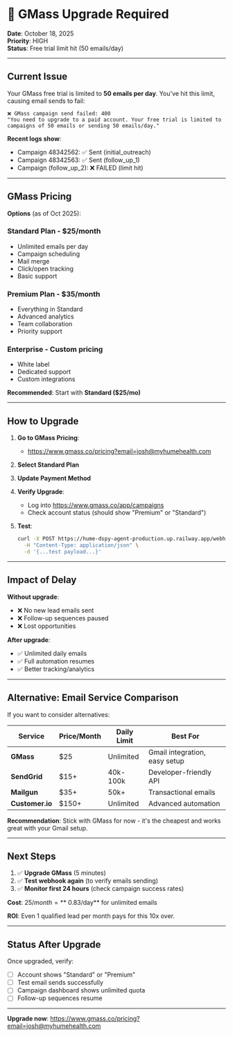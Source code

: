# 🚨 GMass Upgrade Required

**Date**: October 18, 2025  
**Priority**: HIGH  
**Status**: Free trial limit hit (50 emails/day)

---

## **Current Issue**

Your GMass free trial is limited to **50 emails per day**. You've hit this limit, causing email sends to fail:

```
❌ GMass campaign send failed: 400
"You need to upgrade to a paid account. Your free trial is limited to 
campaigns of 50 emails or sending 50 emails/day."
```

**Recent logs show**:
- Campaign 48342562: ✅ Sent (initial_outreach)
- Campaign 48342563: ✅ Sent (follow_up_1)
- Campaign (follow_up_2): ❌ FAILED (limit hit)

---

## **GMass Pricing**

**Options** (as of Oct 2025):

### **Standard Plan** - $25/month
- Unlimited emails per day
- Campaign scheduling
- Mail merge
- Click/open tracking
- Basic support

### **Premium Plan** - $35/month
- Everything in Standard
- Advanced analytics
- Team collaboration
- Priority support

### **Enterprise** - Custom pricing
- White label
- Dedicated support
- Custom integrations

**Recommended**: Start with **Standard ($25/mo)**

---

## **How to Upgrade**

1. **Go to GMass Pricing**:
   - https://www.gmass.co/pricing?email=josh@myhumehealth.com
   
2. **Select Standard Plan**

3. **Update Payment Method**

4. **Verify Upgrade**:
   - Log into https://www.gmass.co/app/campaigns
   - Check account status (should show "Premium" or "Standard")

5. **Test**:
   ```bash
   curl -X POST https://hume-dspy-agent-production.up.railway.app/webhooks/typeform \
     -H "Content-Type: application/json" \
     -d '{...test payload...}'
   ```

---

## **Impact of Delay**

**Without upgrade**:
- ❌ No new lead emails sent
- ❌ Follow-up sequences paused
- ❌ Lost opportunities

**After upgrade**:
- ✅ Unlimited daily emails
- ✅ Full automation resumes
- ✅ Better tracking/analytics

---

## **Alternative: Email Service Comparison**

If you want to consider alternatives:

| Service | Price/Month | Daily Limit | Best For |
|---------|-------------|-------------|----------|
| **GMass** | $25 | Unlimited | Gmail integration, easy setup |
| **SendGrid** | $15+ | 40k-100k | Developer-friendly API |
| **Mailgun** | $35+ | 50k+ | Transactional emails |
| **Customer.io** | $150+ | Unlimited | Advanced automation |

**Recommendation**: Stick with GMass for now - it's the cheapest and works great with your Gmail setup.

---

## **Next Steps**

1. ✅ **Upgrade GMass** (5 minutes)
2. ✅ **Test webhook again** (to verify emails sending)
3. ✅ **Monitor first 24 hours** (check campaign success rates)

**Cost**: $25/month = **~$0.83/day** for unlimited emails

**ROI**: Even 1 qualified lead per month pays for this 10x over.

---

## **Status After Upgrade**

Once upgraded, verify:
- [ ] Account shows "Standard" or "Premium"
- [ ] Test email sends successfully
- [ ] Campaign dashboard shows unlimited quota
- [ ] Follow-up sequences resume

---

**Upgrade now**: https://www.gmass.co/pricing?email=josh@myhumehealth.com
